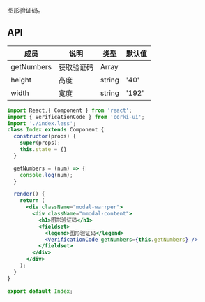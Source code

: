 图形验证码。

## API
| 成员 | 说明 | 类型 | 默认值 |
| --- | --- | --- | --- |
| getNumbers | 获取验证码 | Array |  |
| height | 高度 | string | '40' |
| width | 宽度 | string | '192' |

```jsx
import React,{ Component } from 'react';
import { VerificationCode } from 'corki-ui';
import './index.less';
class Index extends Component {
  constructor(props) {
    super(props);
    this.state = {}
  }

  getNumbers = (num) => {
    console.log(num);
  }

  render() {
    return (
      <div className="modal-warrper">
        <div className="mmodal-content"> 
          <h1>图形验证码</h1>
          <fieldset>
            <legend>图形验证码</legend>
            <VerificationCode getNumbers={this.getNumbers} />
          </fieldset>
        </div>
      </div>
    );
  }
}

export default Index;
```